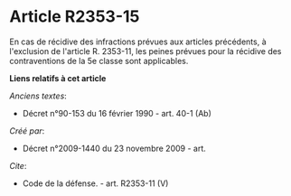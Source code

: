 # Article R2353-15

En cas de récidive des infractions prévues aux articles précédents, à l'exclusion de l'article R. 2353-11, les peines prévues
pour la récidive des contraventions de la 5e classe sont applicables.

**Liens relatifs à cet article**

_Anciens textes_:

  - Décret n°90-153 du 16 février 1990 - art. 40-1 (Ab)

_Créé par_:

  - Décret n°2009-1440 du 23 novembre 2009 - art.

_Cite_:

  - Code de la défense. - art. R2353-11 (V)
